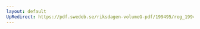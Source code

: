 ```yaml
---
layout: default
UpRedirect: https://pdf.swedeb.se/riksdagen-volumeG-pdf/199495/reg_199495/reg_199495_0340.pdf
---
```

